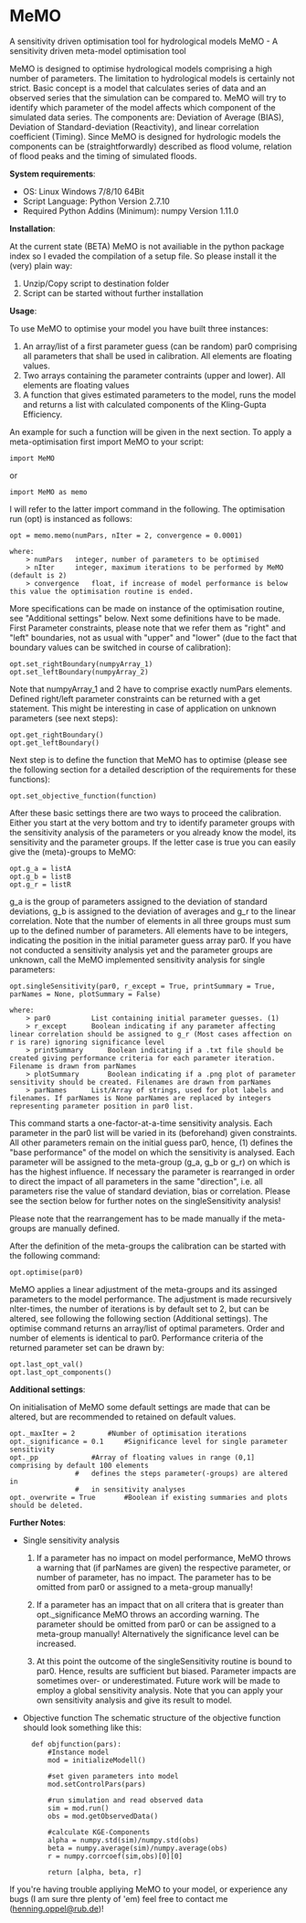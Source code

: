 # MeMO
A sensitivity driven optimisation tool for hydrological models
MeMO - A sensitivity driven meta-model optimisation tool

MeMO is designed to optimise hydrological models comprising a high number of parameters. 
The limitation to hydrological models is certainly not strict. Basic concept is a model that
calculates series of data and an observed series that the simulation can be compared to.
MeMO will try to identify which parameter of the model affects which component of the simulated
data series. The components are: Deviation of Average (BIAS), Deviation of Standard-deviation (Reactivity),
and linear correlation coefficient (Timing). Since MeMO is designed for hydrologic models the
components can be (straightforwardly) described as flood volume, relation of flood peaks and
the timing of simulated floods.



**System requirements**:

- OS:
	Linux
	Windows 7/8/10	64Bit
- Script Language:
	Python	Version	2.7.10
- Required Python Addins (Minimum):
	numpy	Version	1.11.0
	


**Installation**:

At the current state (BETA) MeMO is not availiable in the python package index so I evaded the
compilation of a setup file. So please install it the (very) plain way:

1. Unzip/Copy script to destination folder
2. Script can be started without further installation




**Usage**:

To use MeMO to optimise your model you have built three instances:

1. 	An array/list of a first parameter guess (can be random) par0 comprising all parameters that shall
	be used in calibration. All elements are floating values.
2. 	Two arrays containing the parameter contraints (upper and lower). All elements are floating values
3. 	A function that gives estimated parameters to the model, runs the model and returns a list
	with calculated components of the Kling-Gupta Efficiency. 

An example for such a function will be given in the next section. To apply a meta-optimisation
first import MeMO to your script:

	import MeMO

or 

	import MeMO as memo

I will refer to the latter import command in the following. 
The optimisation run (opt) is instanced as follows:

	opt = memo.memo(numPars, nIter = 2, convergence = 0.0001)
	
	where:
		> numPars 	integer, number of parameters to be optimised
		> nIter		integer, maximum iterations to be performed by MeMO (default is 2)
		> convergence	float, if increase of model performance is below this value the optimisation routine is ended.

More specifications can be made on instance of the optimisation routine, see "Additional settings" below. Next some definitions have to be made.
First Parameter constraints, please note that we refer them as "right" and "left" boundaries, not as usual with "upper" and "lower" 
(due to the fact that boundary values can be switched in course
of calibration):

	opt.set_rightBoundary(numpyArray_1)
	opt.set_leftBoundary(numpyArray_2)

Note that numpyArray_1 and 2 have to comprise exactly numPars elements. Defined right/left 
parameter constraints can be returned with a get statement. This might be interesting in 
case of application on unknown parameters (see next steps):

	opt.get_rightBoundary()
	opt.get_leftBoundary()

Next step is to define the function that MeMO has to optimise (please see the following section
for a detailed description of the requirements for these functions):

	opt.set_objective_function(function)

After these basic settings there are two ways to proceed the calibration. Either you start at the 
very bottom and try to identify parameter groups with the sensitivity analysis of the parameters or
you already know the model, its sensitivity and the parameter groups. If the letter case is true you
can easily give the (meta)-groups to MeMO:

	opt.g_a = listA
	opt.g_b = listB
	opt.g_r = listR

g_a is the group of parameters assigned to the deviation of standard deviations, g_b is assigned to 
the deviation of averages and g_r to the linear correlation. Note that the number of elements in 
all three groups must sum up to the defined number of parameters. All elements have to be integers, 
indicating the position in the initial parameter guess array par0.
If you have not conducted a sensitivity analysis yet and the parameter groups are unknown, call 
the MeMO implemented sensitivity analysis for single parameters:

	opt.singleSensitivity(par0, r_except = True, printSummary = True, parNames = None, plotSummary = False)
	
	where:
		> par0			List containing initial parameter guesses. (1)
		> r_except		Boolean indicating if any parameter affecting linear correlation should be assigned to g_r (Most cases affection on r is rare) ignoring significance level
		> printSummary		Boolean indicating if a .txt file should be created giving performance criteria for each parameter iteration. Filename is drawn from parNames
		> plotSummary		Boolean indicating if a .png plot of parameter sensitivity should be created. Filenames are drawn from parNames
		> parNames		List/Array of strings, used for plot labels and filenames. If parNames is None parNames are replaced by integers representing parameter position in par0 list.

This command starts a one-factor-at-a-time sensitivity analysis. Each parameter in the par0 list
will be varied in its (beforehand) given constraints. All other parameters remain on the initial
guess par0, hence, (1) defines the "base performance" of the model on which the sensitivity is analysed.
Each parameter will be assigned to the meta-group (g_a, g_b or g_r) on which is has the highest influence.
If necessary the parameter is rearranged in order to direct the impact of all parameters in the
same "direction", i.e. all parameters rise the value of standard deviation, bias or correlation.
Please see the section below for further notes on the singleSensitivity analysis!

Please note that the rearrangement has to be made manually if the meta-groups are manually defined.

After the definition of the meta-groups the calibration can be started with the following command:

	opt.optimise(par0)

MeMO applies a linear adjustment of the meta-groups and its assinged parameters to the model performance.
The adjustment is made recursively nIter-times, the number of iterations is by default set to 2, but
can be altered, see following the following section (Additional settings).
The optimise command returns an array/list of optimal parameters. Order and number of elements is
identical to par0.
Performance criteria of the returned parameter set can be drawn by:

	opt.last_opt_val()
	opt.last_opt_components()




**Additional settings**:

On initialisation of MeMO some default settings are made that can be altered, but are recommended to
retained on default values.

	opt._maxIter = 2		#Number of optimisation iterations
	opt._significance = 0.1		#Significance level for single parameter sensitivity
	opt._pp				#Array of floating values in range (0,1] comprising by default 100 elements
					#	defines the steps parameter(-groups) are altered in
					#	in sensitivity analyses
	opt._overwrite = True		#Boolean if existing summaries and plots should be deleted.




**Further Notes**:

- Single sensitivity analysis
	1.	If a parameter has no impact on model performance, MeMO throws a warning that (if parNames are given)
		the respective parameter, or number of parameter, has no impact.
		The parameter has to be omitted from par0 or assigned to a meta-group manually!
		
	2.	If a parameter has an impact that on all critera that is greater than opt._significance
		MeMO throws an according warning.
		The parameter should be omitted from par0 or can be assigned to a meta-group manually!
		Alternatively the significance level can be increased.
		
	3.	At this point the outcome of the singleSensitivity routine is bound to par0. Hence, 
		results are sufficient but biased. Parameter impacts are sometimes over- or underestimated.
		Future work will be made to employ a global sensitivity analysis. Note that you can apply
		your own sensitivity analysis and give its result to model.

- Objective function
	The schematic structure of the objective function should look something like this:
		
		def objfunction(pars):
			#Instance model
			mod = initializeModell()
			
			#set given parameters into model
			mod.setControlPars(pars)
			
			#run simulation and read observed data
			sim = mod.run()
			obs = mod.getObservedData()
			
			#calculate KGE-Components
			alpha = numpy.std(sim)/numpy.std(obs)
			beta = numpy.average(sim)/numpy.average(obs)
			r = numpy.corrcoef(sim,obs)[0][0]
			
			return [alpha, beta, r]

If you're having trouble appliying MeMO to your model, or experience any bugs (I am sure thre plenty of 'em) 
feel free to contact me (henning.oppel@rub.de)!
